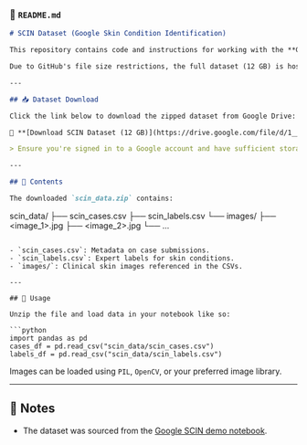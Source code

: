 ### 📄 `README.md`

```markdown
# SCIN Dataset (Google Skin Condition Identification)

This repository contains code and instructions for working with the **Google SCIN (Skin Condition Identification)** dataset.

Due to GitHub's file size restrictions, the full dataset (12 GB) is hosted externally.

---

## 📥 Dataset Download

Click the link below to download the zipped dataset from Google Drive:

🔗 **[Download SCIN Dataset (12 GB)](https://drive.google.com/file/d/1__4s403vBcGa5Z5eknyriV-XvjnFrK2y/view?usp=drive_link)**

> Ensure you're signed in to a Google account and have sufficient storage before downloading.

---

## 📁 Contents

The downloaded `scin_data.zip` contains:

```

scin\_data/
├── scin\_cases.csv
├── scin\_labels.csv
└── images/
├── \<image\_1>.jpg
├── \<image\_2>.jpg
└── ...

````

- `scin_cases.csv`: Metadata on case submissions.
- `scin_labels.csv`: Expert labels for skin conditions.
- `images/`: Clinical skin images referenced in the CSVs.

---

## 🧪 Usage

Unzip the file and load data in your notebook like so:

```python
import pandas as pd
cases_df = pd.read_csv("scin_data/scin_cases.csv")
labels_df = pd.read_csv("scin_data/scin_labels.csv")
````

Images can be loaded using `PIL`, `OpenCV`, or your preferred image library.

---

## 📎 Notes

* The dataset was sourced from the [Google SCIN demo notebook](https://github.com/google-research/google-research/tree/master/scin).


